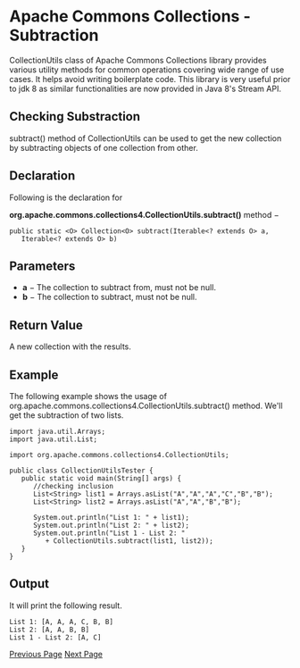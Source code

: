 # Apache Commons Collections - Subtraction
CollectionUtils class of Apache Commons Collections library provides various utility methods for common operations covering wide range of use cases. It helps avoid writing boilerplate code. This library is very useful prior to jdk 8 as similar functionalities are now provided in Java 8's Stream API.

## Checking Substraction
subtract() method of CollectionUtils can be used to get the new collection by subtracting objects of one collection from other.

## Declaration
Following is the declaration for 

**org.apache.commons.collections4.CollectionUtils.subtract()** method −

```
public static <O> Collection<O> subtract(Iterable<? extends O> a,
   Iterable<? extends O> b)
```
## Parameters
   * **a** − The collection to subtract from, must not be null.
   * **b** − The collection to subtract, must not be null.

## Return Value
A new collection with the results.

## Example
The following example shows the usage of org.apache.commons.collections4.CollectionUtils.subtract() method. We'll get the subtraction of two lists.

```
import java.util.Arrays;
import java.util.List;

import org.apache.commons.collections4.CollectionUtils;

public class CollectionUtilsTester {
   public static void main(String[] args) {
      //checking inclusion
      List<String> list1 = Arrays.asList("A","A","A","C","B","B");
      List<String> list2 = Arrays.asList("A","A","B","B");

      System.out.println("List 1: " + list1);
      System.out.println("List 2: " + list2);
      System.out.println("List 1 - List 2: " 
         + CollectionUtils.subtract(list1, list2));
   }
}
```
## Output
It will print the following result.

```
List 1: [A, A, A, C, B, B]
List 2: [A, A, B, B]
List 1 - List 2: [A, C]
```

[Previous Page](../commons_collections/commons_collections_intersection.md) [Next Page](../commons_collections/commons_collections_union.md) 
